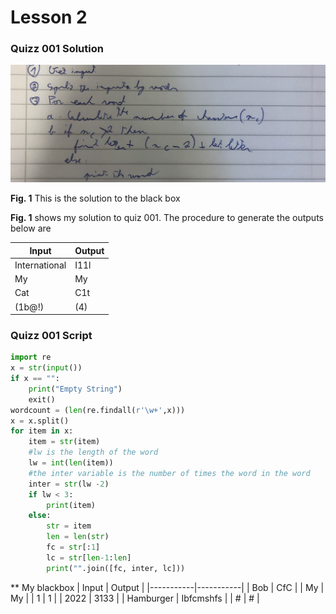 # Lesson 2
### Quizz 001 Solution

![](Images/quiz001.jpg)

 **Fig. 1** This is the solution to the black box
 
 **Fig. 1** shows my solution to quiz 001. The procedure to generate the outputs below are
 
| Input         | Output |
|---------------|--------|
| International | I11l   |
| My            | My     |
| Cat           | C1t    |
| (1b@!)        | (4)    |

### Quizz 001 Script

``` .py
import re
x = str(input())
if x == "":
    print("Empty String")
    exit()
wordcount = (len(re.findall(r'\w+',x)))
x = x.split()
for item in x:
    item = str(item)
    #lw is the length of the word
    lw = int(len(item))
    #the inter variable is the number of times the word in the word
    inter = str(lw -2)
    if lw < 3:
        print(item)
    else:
        str = item
        len = len(str)
        fc = str[:1]
        lc = str[len-1:len]
        print("".join([fc, inter, lc]))
```

** My blackbox
| Input     | Output    |
|-----------|-----------|
| Bob       | CfC       |
| My        | My        |
| 1         | 1         |
| 2022      | 3133      |
| Hamburger | Ibfcmshfs |
| #         | #         |
